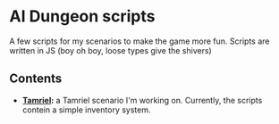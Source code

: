 # AI Dungeon scripts
A few scripts for my scenarios to make the game more fun. Scripts are written in JS (boy oh boy, loose types give the shivers)

## Contents
* **[Tamriel](tamriel/):** a Tamriel scenario I'm working on. Currently, the scripts contein a simple inventory system.
